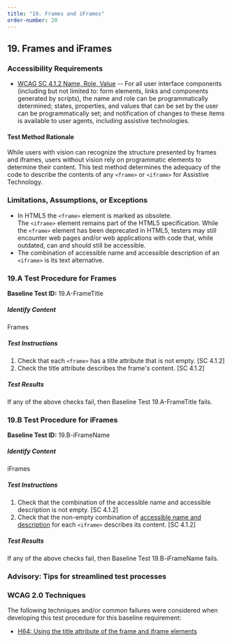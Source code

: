 ```yaml
---
title: "19. Frames and iFrames"
order-number: 20
---
```

## 19. Frames and iFrames

### Accessibility Requirements

-   [WCAG SC 4.1.2 Name, Role, Value](https://www.w3.org/WAI/WCAG22/Understanding/name-role-value) -- For all user interface components (including but not limited to: form elements, links and components generated by scripts), the name and role can be programmatically determined; states, properties, and values that can be set by the user can be programmatically set; and notification of changes to these items is available to user agents, including assistive technologies.

#### Test Method Rationale
While users with vision can recognize the structure presented by frames and iframes, users without vision rely on programmatic elements to determine their content. This test method determines the adequacy of the code to describe the contents of any `<frame>` or `<iframe>` for Assistive Technology.

### Limitations, Assumptions, or Exceptions

-   In HTML5 the `<frame>` element is marked as obsolete. The `<iframe>` element remains part of the HTML5 specification. While the `<frame>` element has been deprecated in HTML5, testers may still encounter web pages and/or web applications with code that, while outdated, can and should still be accessible.
-   The combination of accessible name and accessible description of an `<iframe>` is its text alternative.

### 19.A Test Procedure for Frames

**Baseline Test ID:** 19.A-FrameTitle

##### Identify Content
<p id="19AIC">Frames</p>

##### Test Instructions
<ol id="19ATI">
    <li id="19ATI-1">Check that each <code>&lt;frame&gt;</code> has a title attribute that is not empty. [SC 4.1.2]</li>
    <li id="19ATI-1">Check the title attribute describes the frame's content. [SC 4.1.2]</li>
</ol>

##### Test Results
<p id="19ATR">If any of the above checks fail, then Baseline Test 19.A-FrameTitle fails.</p>

### 19.B Test Procedure for iFrames

**Baseline Test ID:** 19.B-iFrameName

##### Identify Content
<p id="19BIC">iFrames</p>

##### Test Instructions
<ol id="19BTI">
    <li id="19BTI-1">Check that the combination of the accessible name and accessible description is not empty. [SC 4.1.2]</li>
    <li id="19BTI-2">Check that the non-empty combination of <a href="https://www.w3.org/TR/html-aam-1.0/#iframe-element-accessible-name-computation" target="_blank" rel="noopener">accessible name and description</a> for each <code>&lt;iframe&gt;</code> describes its content. [SC 4.1.2]</li>
</ol>

##### Test Results
<p id="19BTR">If any of the above checks fail, then Baseline Test 19.B-iFrameName fails.</p>

### Advisory: Tips for streamlined test processes

### WCAG 2.0 Techniques

The following techniques and/or common failures were considered when developing this test procedure for this baseline requirement:

-   [H64: Using the title attribute of the frame and iframe elements](https://www.w3.org/WAI/WCAG22/Techniques/html/H64)
